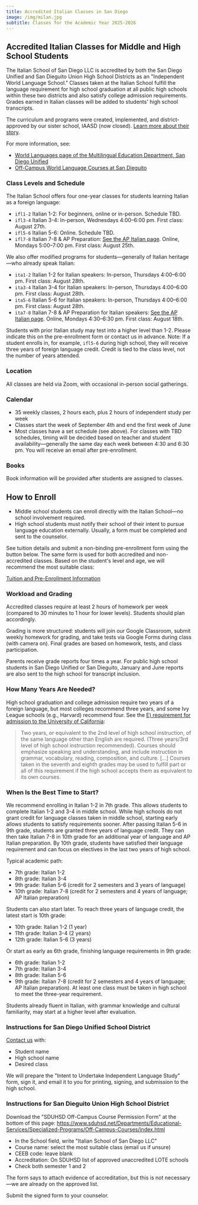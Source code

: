 ```yaml
---
title: Accredited Italian Classes in San Diego
image: /img/milan.jpg
subtitle: Classes for the Academic Year 2025-2026
---
```


## Accredited Italian Classes for Middle and High School Students

The Italian School of San Diego LLC is accredited by both the San Diego Unified and San Dieguito Union High School Districts as an "Independent World Language School." Classes taken at the Italian School fulfill the language requirement for high school graduation at all public high schools within these two districts and also satisfy college admission requirements. Grades earned in Italian classes will be added to students' high school transcripts.

The curriculum and programs were created, implemented, and district-approved by our sister school, IAASD (now closed). [Learn more about their story](/about/legacy-iaasd).

For more information, see:

* [World Languages page of the Multilingual Education Department, San Diego Unified](https://www.sdusdmed.org/projects/independent-world-languages-schools)
* [Off-Campus World Language Courses at San Dieguito](https://www.sduhsd.net/Departments/Educational-Services/Specialized-Programs/Off-Campus-Courses/Off-Campus-World-Language-Courses/index.html)

### Class Levels and Schedule

The Italian School offers four one-year classes for students learning Italian as a foreign language:

* `ifl1-2` Italian 1-2: For beginners, online or in-person. Schedule TBD.
* `ifl3-4` Italian 3-4: In-person, Wednesdays 4:00–6:00 pm. First class: August 27th.
* `ifl5-6` Italian 5-6: Online. Schedule TBD.
* `ifl7-8` Italian 7-8 & AP Preparation: [See the AP Italian page](/ap-italian-san-diego). Online, Mondays 5:00–7:00 pm. First class: August 25th.

We also offer modified programs for students—generally of Italian heritage—who already speak Italian:

* `ita1-2` Italian 1-2 for Italian speakers: In-person, Thursdays 4:00–6:00 pm. First class: August 28th.
* `ita3-4` Italian 3-4 for Italian speakers: In-person, Thursdays 4:00–6:00 pm. First class: August 28th.
* `ita5-6` Italian 5-6 for Italian speakers: In-person, Thursdays 4:00–6:00 pm. First class: August 28th.
* `ita7-8` Italian 7-8 & AP Preparation for Italian speakers: [See the AP Italian page](/ap-italian-san-diego). Online, Mondays 4:30–6:30 pm. First class: August 18th.

Students with prior Italian study may test into a higher level than 1-2. Please indicate this on the pre-enrollment form or contact us in advance. Note: If a student enrolls in, for example, `ifl5-6` during high school, they will receive three years of foreign language credit. Credit is tied to the class level, not the number of years attended.

### Location

All classes are held via Zoom, with occasional in-person social gatherings.

### Calendar

* 35 weekly classes, 2 hours each, plus 2 hours of independent study per week
* Classes start the week of September 4th and end the first week of June
* Most classes have a set schedule (see above). For classes with TBD schedules, timing will be decided based on teacher and student availability—generally the same day each week between 4:30 and 6:30 pm. You will receive an email after pre-enrollment.

### Books

Book information will be provided after students are assigned to classes.

## How to Enroll

* Middle school students can enroll directly with the Italian School—no school involvement required.
* High school students must notify their school of their intent to pursue language education externally. Usually, a form must be completed and sent to the counselor.

See tuition details and submit a non-binding pre-enrollment form using the button below. The same form is used for both accredited and non-accredited classes. Based on the student's level and age, we will recommend the most suitable class:

<div class="tc">
<a href="/enroll-accredited" class="btn raise">Tuition and Pre-Enrollment Information</a>
</div>

### Workload and Grading

Accredited classes require at least 2 hours of homework per week (compared to 30 minutes to 1 hour for lower levels). Students should plan accordingly.

Grading is more structured: students will join our Google Classroom, submit weekly homework for grading, and take tests via Google Forms during class (with camera on). Final grades are based on homework, tests, and class participation.

Parents receive grade reports four times a year. For public high school students in San Diego Unified or San Dieguito, January and June reports are also sent to the high school for transcript inclusion.

### How Many Years Are Needed?

High school graduation and college admission require two years of a foreign language, but most colleges recommend three years, and some Ivy League schools (e.g., Harvard) recommend four. See the [E) requirement for admission to the University of California](https://admission.universityofcalifornia.edu/admission-requirements/freshman-requirements/subject-requirement-a-g.html):

> Two years, or equivalent to the 2nd level of high school instruction, of the same language other than English are required. (Three years/3rd level of high school instruction recommended). Courses should emphasize speaking and understanding, and include instruction in grammar, vocabulary, reading, composition, and culture. [...] Courses taken in the seventh and eighth grades may be used to fulfill part or all of this requirement if the high school accepts them as equivalent to its own courses.

### When Is the Best Time to Start?

We recommend enrolling in Italian 1-2 in 7th grade. This allows students to complete Italian 1-2 and 3-4 in middle school. While high schools do not grant credit for language classes taken in middle school, starting early allows students to satisfy requirements sooner. After passing Italian 5-6 in 9th grade, students are granted three years of language credit. They can then take Italian 7-8 in 10th grade for an additional year of language and AP Italian preparation. By 10th grade, students have satisfied their language requirement and can focus on electives in the last two years of high school.

Typical academic path:

* 7th grade: Italian 1-2
* 8th grade: Italian 3-4
* 9th grade: Italian 5-6 (credit for 2 semesters and 3 years of language)
* 10th grade: Italian 7-8 (credit for 2 semesters and 4 years of language; AP Italian preparation)

Students can also start later. To reach three years of language credit, the latest start is 10th grade:

* 10th grade: Italian 1-2 (1 year)
* 11th grade: Italian 3-4 (2 years)
* 12th grade: Italian 5-6 (3 years)

Or start as early as 6th grade, finishing language requirements in 9th grade:

* 6th grade: Italian 1-2
* 7th grade: Italian 3-4
* 8th grade: Italian 5-6
* 9th grade: Italian 7-8 (credit for 2 semesters and 4 years of language; AP Italian preparation). At least one class must be taken in high school to meet the three-year requirement.

Students already fluent in Italian, with grammar knowledge and cultural familiarity, may start at a higher level after evaluation.

### Instructions for San Diego Unified School District

[Contact us](/contact) with:

* Student name
* High school name
* Desired class

We will prepare the "Intent to Undertake Independent Language Study" form, sign it, and email it to you for printing, signing, and submission to the high school.

### Instructions for San Dieguito Union High School District

Download the "SDUHSD Off-Campus Course Permission Form" at the bottom of this page:
<https://www.sduhsd.net/Departments/Educational-Services/Specialized-Programs/Off-Campus-Courses/index.html>

* In the School field, write "Italian School of San Diego LLC"
* Course name: select the most suitable class (email us if unsure)
* CEEB code: leave blank
* Accreditation: On SDUHSD list of approved unaccredited LOTE schools
* Check both semester 1 and 2

The form says to attach evidence of accreditation, but this is not necessary—we are already on the approved list.

Submit the signed form to your counselor.

